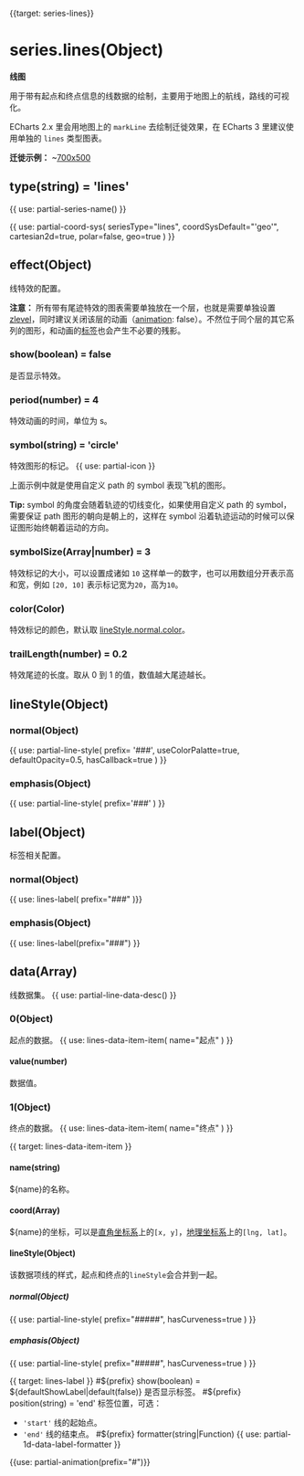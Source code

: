 
{{target: series-lines}}

# series.lines(Object)

**线图**

用于带有起点和终点信息的线数据的绘制，主要用于地图上的航线，路线的可视化。

ECharts 2.x 里会用地图上的 `markLine` 去绘制迁徙效果，在 ECharts 3 里建议使用单独的 `lines` 类型图表。

**迁徙示例：**
~[700x500](${galleryViewPath}geo-lines&edit=1&reset=1)


## type(string) = 'lines'

{{ use: partial-series-name() }}


{{ use: partial-coord-sys(
    seriesType="lines",
    coordSysDefault="'geo'",
    cartesian2d=true,
    polar=false,
    geo=true
) }}

## effect(Object)
线特效的配置。

**注意：** 所有带有尾迹特效的图表需要单独放在一个层，也就是需要单独设置 [zlevel](~series-lines.zlevel)，同时建议关闭该层的动画（[animation](~series-lines.animation): false）。不然位于同个层的其它系列的图形，和动画的[标签](~series-lines.label)也会产生不必要的残影。

### show(boolean) = false
是否显示特效。
### period(number) = 4
特效动画的时间，单位为 s。
### symbol(string) = 'circle'
特效图形的标记。
{{ use: partial-icon }}

上面示例中就是使用自定义 path 的 symbol 表现飞机的图形。

**Tip:** symbol 的角度会随着轨迹的切线变化，如果使用自定义 path 的 symbol，需要保证 path 图形的朝向是朝上的，这样在 symbol 沿着轨迹运动的时候可以保证图形始终朝着运动的方向。

### symbolSize(Array|number) = 3
特效标记的大小，可以设置成诸如 `10` 这样单一的数字，也可以用数组分开表示高和宽，例如 `[20, 10]` 表示标记宽为`20`，高为`10`。

### color(Color)
特效标记的颜色，默认取 [lineStyle.normal.color](~series-lines.lineStyle.normal.color)。

### trailLength(number) = 0.2
特效尾迹的长度。取从 0 到 1 的值，数值越大尾迹越长。

## lineStyle(Object)
### normal(Object)
{{ use: partial-line-style(
    prefix= '###',
    useColorPalatte=true,
    defaultOpacity=0.5,
    hasCallback=true
) }}
### emphasis(Object)
{{ use: partial-line-style(
    prefix='###'
) }}

## label(Object)
标签相关配置。
### normal(Object)
{{ use: lines-label(
    prefix="###"
)}}
### emphasis(Object)
{{ use: lines-label(prefix="###") }}

## data(Array)
线数据集。
{{ use: partial-line-data-desc() }}

### 0(Object)
起点的数据。
{{ use: lines-data-item-item(
    name="起点"
) }}
#### value(number)
数据值。

### 1(Object)
终点的数据。
{{ use: lines-data-item-item(
    name="终点"
) }}


{{ target: lines-data-item-item }}
#### name(string)
${name}的名称。
#### coord(Array)
${name}的坐标，可以是[直角坐标系](~grid)上的`[x, y]`，[地理坐标系](~geo)上的`[lng, lat]`。
#### lineStyle(Object)
该数据项线的样式，起点和终点的`lineStyle`会合并到一起。
##### normal(Object)
{{ use: partial-line-style(
    prefix="#####",
    hasCurveness=true
) }}
##### emphasis(Object)
{{ use: partial-line-style(
    prefix="#####",
    hasCurveness=true
) }}


{{ target: lines-label }}
#${prefix} show(boolean) = ${defaultShowLabel|default(false)}
是否显示标签。
#${prefix} position(string) = 'end'
标签位置，可选：
+ `'start'` 线的起始点。
+ `'end'`   线的结束点。
#${prefix} formatter(string|Function)
{{ use: partial-1d-data-label-formatter }}

{{use: partial-animation(prefix="#")}}